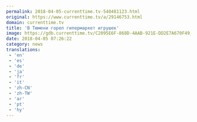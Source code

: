 ```yaml
---
permalink: 2018-04-05-currenttime.tv-540481123.html
original: https://www.currenttime.tv/a/29146753.html
domain: currenttime.tv
title: 'В Тюмени горел гипермаркет игрушек'
image: https://gdb.currenttime.tv/C2095E6F-868D-4AAB-921E-DD2E7A670F49_w1200_r1_s.jpg
date: 2018-04-05 07:26:22
category: news
translations: 
 - 'en'
 - 'es'
 - 'de'
 - 'ja'
 - 'fr'
 - 'it'
 - 'zh-CN'
 - 'zh-TW'
 - 'ar'
 - 'pt'
 - 'hy'
---
```


